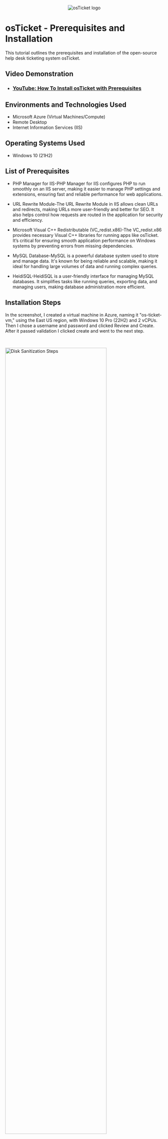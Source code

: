 <p align="center">
<img src="https://i.imgur.com/Clzj7Xs.png" alt="osTicket logo"/>
</p>

<h1>osTicket - Prerequisites and Installation</h1>
This tutorial outlines the prerequisites and installation of the open-source help desk ticketing system osTicket.<br />


<h2>Video Demonstration</h2>

- ### [YouTube: How To Install osTicket with Prerequisites](https://www.youtube.com)

<h2>Environments and Technologies Used</h2>

- Microsoft Azure (Virtual Machines/Compute)
- Remote Desktop
- Internet Information Services (IIS)

<h2>Operating Systems Used </h2>

- Windows 10</b> (21H2)

<h2>List of Prerequisites</h2>

- PHP Manager for IIS-PHP Manager for IIS configures PHP to run smoothly on an IIS server, making it easier to manage PHP settings and extensions, ensuring fast and reliable performance for web applications.
- URL Rewrite Module-The URL Rewrite Module in IIS allows clean URLs and redirects, making URLs more user-friendly and better for SEO. It also helps control how requests are routed in the application for security and efficiency.
  
- Microsoft Visual C++ Redistributable (VC_redist.x86)-The VC_redist.x86 provides necessary Visual C++ libraries for running apps like osTicket. It’s critical for ensuring smooth application performance on Windows systems by preventing errors from missing dependencies.
- MySQL Database-MySQL is a powerful database system used to store and manage data. It's known for being reliable and scalable, making it ideal for handling large volumes of data and running complex queries.
- HeidiSQL-HeidiSQL is a user-friendly interface for managing MySQL databases. It simplifies tasks like running queries, exporting data, and managing users, making database administration more efficient.


<h2>Installation Steps</h2>


<p>

</p>
<p>
In the screenshot, I created a virtual machine in Azure, naming it "os-ticket-vm," using the East US region, with Windows 10 Pro (22H2) and 2 vCPUs. Then I chose a username and password and clicked Review and Create. After it passed validation I clicked create and went to the next step.
</p>
<br />

<p>
<img src="https://i.imgur.com/HRwXn0l.png)" height="80%" width="80%" alt="Disk Sanitization Steps"/>
</p>
<p>

  After setting up the Windows 10 VM in Azure, log in using your credentials. It’s recommended to create a Notepad file and save a copy of all credentials, as there will be several. Inside the VM, open Microsoft Edge and download the osTicket-Installation-Files.zip. Extract the files, and you should see the following.
  
 <img src="https://i.imgur.com/L2KjS5v.png" height="80%" width="80%" alt="Disk Sanitization Steps"/> 
 
  Next, we need to enable Internet Information Services (IIS). Start by searching for "Control Panel" in the search bar at the bottom of the screen. Click on Uninstall a Program, then select Turn Windows features on or off. In the window that appears, check the box for Internet Information Services (IIS). Additionally, under World Wide Web Services -> Application Development Features, make sure to enable CGI.

  <img src="https://i.imgur.com/7fg6q8S.png IIS" height="80%" width="80%" alt="Disk Sanitization Steps"/>

  
   <img src="https://i.imgur.com/QCCascY.png Enable CGI" height="80%" width="80%" alt="Disk Sanitization Steps"/>
   
   After completing the previous steps, proceed with installing the PHP Manager for IIS. Open the installation file and accept all the default settings by clicking OK. Repeat the process for the rewrite module by running the rewrite_amd64 file, again accepting the default options.
   
  <img src="https://i.imgur.com/L2KjS5v.png" height="80%" width="80%" alt="Disk Sanitization Steps"/>
  
  
   <img src="https://i.imgur.com/xT8w8JQ.png" height="80%" width="80%" alt="Disk Sanitization Steps"/>

  Next, install the Microsoft Visual C++ Redistributable, accepting all default settings. Then proceed to install MySQL, choosing the **Standard Configuration** option. For simplicity in this lab, set both the username and password to "root". In a real-world scenario, you would use a stronger, more secure password.

 
 <img src="https://i.imgur.com/qq3YMw9.png" height="80%" width="80%" alt="Disk Sanitization Steps"/> 

Now, open Internet Information Services (IIS) by typing "IIS" in the search bar, then selecting Run as administrator. In IIS, click on PHP Manager, then choose Register new PHP version. Browse to C:\PHP\php-cgi.exe and select it to complete the registration.

 <img src="https://i.imgur.com/Tym4If9.png" height="80%" width="80%" alt="Disk Sanitization Steps"/> 

 To reload IIS and apply the new PHP version, click Restart on the right-hand side of the IIS window. This ensures the updated PHP configuration is properly loaded.

 <img src="https://i.imgur.com/O89AQk3.png" height="80%" width="80%" alt="Disk Sanitization Steps"/> 

 Extract the **osTicket** zip file, then move the extracted **upload** folder to **C:\inetpub\wwwroot**. Once moved, rename the folder to **osTicket** (make sure the name is exact).

 <img src="https://i.imgur.com/vKt3xLp.png" height="80%" width="80%" alt="Disk Sanitization Steps"/> 
 <img src="https://i.imgur.com/X6WXZ2p.png" height="80%" width="80%" alt="Disk Sanitization Steps"/> 

 Reload IIS once more. In the left-hand pane, navigate to Sites and click the arrow to expand until you find osTicket. Then, in the right-hand pane, click Browse. You should now see the following.

 


</p>
<br />

<p>
<img src="https://i.imgur.com/DJmEXEB.png" height="80%" width="80%" alt="Disk Sanitization Steps"/>
</p>
<p>
Lorem ipsum dolor sit amet, consectetur adipiscing elit, sed do eiusmod tempor incididunt ut labore et dolore magna aliqua. Ut enim ad minim veniam, quis nostrud exercitation ullamco laboris nisi ut aliquip ex ea commodo consequat. Duis aute irure dolor in reprehenderit in voluptate velit esse cillum dolore eu fugiat nulla pariatur.</p>
<br />

